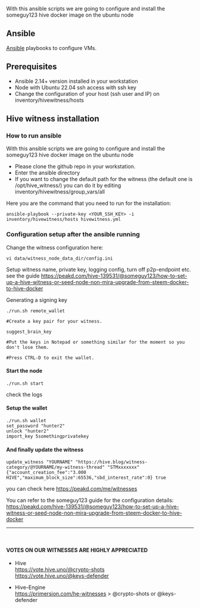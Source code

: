 With this ansible scripts we are going to configure and install the someguy123 hive docker image on the ubuntu node

## Ansible
[Ansible](https://www.ansible.com/) playbooks to configure VMs.

## Prerequisites
- Ansible 2.14+ version installed in your workstation
- Node with Ubuntu 22.04 ssh access with ssh key
- Change the configuration of your host (ssh user and IP) on inventory/hivewitness/hosts

## Hive witness installation

### How to run ansible
With this ansible scripts we are going to configure and install the someguy123 hive docker image on the ubuntu node

- Please clone the github repo in your workstation.
- Enter the ansible directory
- If you want to change the default path for the witness (the default one is /opt/hive_witness/) you can do it by editing inventory/hivewitness/group_vars/all

Here you are the command that you need to run for the installation:
```
ansible-playbook --private-key <YOUR_SSH_KEY> -i inventory/hivewitness/hosts hivewitness.yml
```

### Configuration setup after the ansible running

Change the witness configuration here:
```
vi data/witness_node_data_dir/config.ini
```
Setup  witness name, private key, logging config, turn off p2p-endpoint etc. see the guide
https://peakd.com/hive-139531/@someguy123/how-to-set-up-a-hive-witness-or-seed-node-non-mira-upgrade-from-steem-docker-to-hive-docker

Generating a signing key
```
./run.sh remote_wallet

#Create a key pair for your witness.

suggest_brain_key

#Put the keys in Notepad or something similar for the moment so you don't lose them.

#Press CTRL-D to exit the wallet.
```

#### Start the node

```
./run.sh start
```
check the logs


#### Setup the wallet
```
./run.sh wallet
set_password "hunter2"
unlock "hunter2"
import_key 5somethingprivatekey
```

#### And finally update the witness
```
update_witness "YOURNAME" "https://hive.blog/witness-category/@YOURNAME/my-witness-thread" "STMxxxxxxx" {"account_creation_fee":"3.000 HIVE","maximum_block_size":65536,"sbd_interest_rate":0} true
```

you can check here
https://peakd.com/me/witnesses

You can refer to the someguy123 guide for the configuration details:
https://peakd.com/hive-139531/@someguy123/how-to-set-up-a-hive-witness-or-seed-node-non-mira-upgrade-from-steem-docker-to-hive-docker

-----

<br>

#### VOTES ON OUR WITNESSES ARE HIGHLY APPRECIATED

- Hive <br>
https://vote.hive.uno/@crypto-shots <br>
https://vote.hive.uno/@keys-defender

- Hive-Engine <br>
https://primersion.com/he-witnesses > @crypto-shots or @keys-defender
